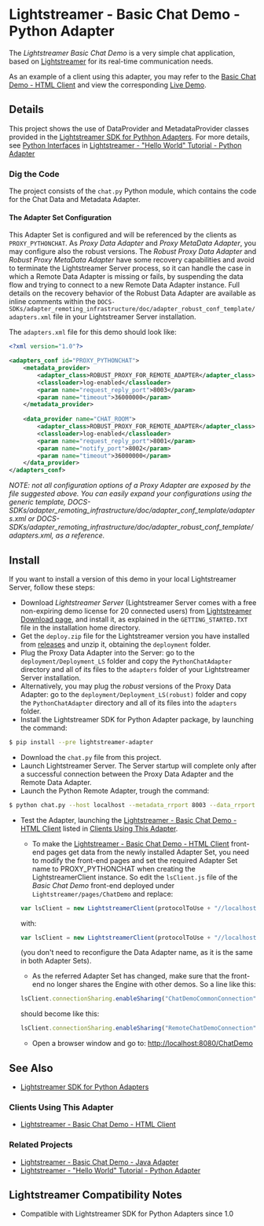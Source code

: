# Lightstreamer - Basic Chat Demo - Python Adapter #
<!-- START DESCRIPTION lightstreamer-example-chat-adapter-python -->

The *Lightstreamer Basic Chat Demo* is a very simple chat application, based on [Lightstreamer](http://www.lightstreamer.com) for its real-time communication needs.

<!--
This project contains the source code and all the resources needed to deploy on a [Node.js](http://nodejs.org/) instance the Node.js port of the [Lightstreamer - Basic Chat Demo - Java Adapter](https://github.com/Lightstreamer/Lightstreamer-example-Chat-adapter-java).
-->

As an example of a client using this adapter, you may refer to the [Basic Chat Demo - HTML Client](https://github.com/Lightstreamer/Lightstreamer-example-chat-client-javascript) and view the corresponding [Live Demo](http://demos.lightstreamer.com/ChatDemo/).

## Details

This project shows the use of DataProvider and MetadataProvider classes provided in the [Lightstreamer SDK for Pythhon Adapters](https://github.com/Lightstreamer/Lightstreamer-lib-python-adapter). For more details, see [Python Interfaces](https://github.com/Lightstreamer/Lightstreamer-example-HelloWorld-adapter-python#python-interfaces) in [Lightstreamer - "Hello World" Tutorial - Python Adapter](https://github.com/Lightstreamer/Lightstreamer-example-HelloWorld-adapter-python) 

### Dig the Code

The project consists of the `chat.py` Python module, which contains  the code for the Chat Data and Metadata Adapter.


#### The Adapter Set Configuration
This Adapter Set is configured and will be referenced by the clients as `PROXY_PYTHONCHAT`.
As *Proxy Data Adapter* and *Proxy MetaData Adapter*, you may configure also the robust versions. The *Robust Proxy Data Adapter* and *Robust Proxy MetaData Adapter* have some recovery capabilities and avoid to terminate the Lightstreamer Server process, so it can handle the case in which a Remote Data Adapter is missing or fails, by suspending the data flow and trying to connect to a new Remote Data Adapter instance. Full details on the recovery behavior of the Robust Data Adapter are available as inline comments within the `DOCS-SDKs/adapter_remoting_infrastructure/doc/adapter_robust_conf_template/adapters.xml` file in your Lightstreamer Server installation.

The `adapters.xml` file for this demo should look like:

```xml
<?xml version="1.0"?>

<adapters_conf id="PROXY_PYTHONCHAT">
    <metadata_provider>
        <adapter_class>ROBUST_PROXY_FOR_REMOTE_ADAPTER</adapter_class>
        <classloader>log-enabled</classloader>
        <param name="request_reply_port">8003</param>
        <param name="timeout">36000000</param>
    </metadata_provider>
    
    <data_provider name="CHAT_ROOM">
        <adapter_class>ROBUST_PROXY_FOR_REMOTE_ADAPTER</adapter_class>
        <classloader>log-enabled</classloader>
        <param name="request_reply_port">8001</param>
        <param name="notify_port">8002</param>
        <param name="timeout">36000000</param>
    </data_provider>
</adapters_conf>
```

<i>NOTE: not all configuration options of a Proxy Adapter are exposed by the file suggested above.
You can easily expand your configurations using the generic template, DOCS-SDKs/adapter_remoting_infrastructure/doc/adapter_conf_template/adapters.xml or DOCS-SDKs/adapter_remoting_infrastructure/doc/adapter_robust_conf_template/adapters.xml, as a reference.</i>

<!-- END DESCRIPTION lightstreamer-example-chat-adapter-python -->

## Install
If you want to install a version of this demo in your local Lightstreamer Server, follow these steps:
* Download *Lightstreamer Server* (Lightstreamer Server comes with a free non-expiring demo license for 20 connected users) from [Lightstreamer Download page](http://www.lightstreamer.com/download.htm), and install it, as explained in the `GETTING_STARTED.TXT` file in the installation home directory.
* Get the `deploy.zip` file for the Lightstreamer version you have installed from [releases](https://github.com/Lightstreamer/Lightstreamer-example-chat-adapter-python/releases) and unzip it, obtaining the `deployment` folder.
* Plug the Proxy Data Adapter into the Server: go to the `deployment/Deployment_LS` folder and copy the `PythonChatAdapter` directory and all of its files to the `adapters` folder of your Lightstreamer Server installation.
* Alternatively, you may plug the *robust* versions of the Proxy Data Adapter: go to the `deployment/Deployment_LS(robust)` folder and copy the `PythonChatAdapter` directory and all of its files into the `adapters` folder.
* Install the Lightstreamer SDK for Python Adapter package, by launching the command:

 ```bash
 $ pip install --pre lightstreamer-adapter
 ```
* Download the `chat.py` file from this project.
* Launch Lightstreamer Server. The Server startup will complete only after a successful connection between the Proxy Data Adapter and the Remote Data Adapter.
* Launch the Python  Remote Adapter, trough the command:

 ```bash
 $ python chat.py --host localhost --metadata_rrport 8003 --data_rrport 8001 --data_notifport 8002
 ```
* Test the Adapter, launching the [Lightstreamer - Basic Chat Demo - HTML Client](https://github.com/Lightstreamer/Lightstreamer-example-Chat-client-javascript) listed in [Clients Using This Adapter](#clients-using-this-adapter).
    * To make the [Lightstreamer - Basic Chat Demo - HTML Client](https://github.com/Lightstreamer/Lightstreamer-example-Chat-client-javascript) front-end pages get data from the newly installed Adapter Set, you need to modify the front-end pages and set the required Adapter Set name to PROXY_PYTHONCHAT when creating the LightstreamerClient instance. So edit the `lsClient.js` file of the *Basic Chat Demo* front-end deployed under `Lightstreamer/pages/ChatDemo` and replace:
    
     ```javascript
     var lsClient = new LightstreamerClient(protocolToUse + "//localhost:" + portToUse, "CHAT");
     ```
     with:
     ```javascript
     var lsClient = new LightstreamerClient(protocolToUse + "//localhost:" + portToUse, "PROXY_PYTHONCHAT");
     ```
     (you don't need to reconfigure the Data Adapter name, as it is the same in both Adapter Sets).
    * As the referred Adapter Set has changed, make sure that the front-end no longer shares the Engine with other demos. So a line like this:
     ```javascript
     lsClient.connectionSharing.enableSharing("ChatDemoCommonConnection", "ATTACH", "CREATE");
     ```
     should become like this:
     
     ```javascript
     lsClient.connectionSharing.enableSharing("RemoteChatDemoConnection", "ATTACH", "CREATE");
     ```
    * Open a browser window and go to: [http://localhost:8080/ChatDemo](http://localhost:8080/ChatDemo)

## See Also

*    [Lightstreamer SDK for Python Adapters](https://github.com/Lightstreamer/Lightstreamer-lib-python-adapter)

### Clients Using This Adapter
<!-- START RELATED_ENTRIES -->

*    [Lightstreamer - Basic Chat Demo - HTML Client](https://github.com/Lightstreamer/Lightstreamer-example-Chat-client-javascript)

<!-- END RELATED_ENTRIES -->

### Related Projects

*    [Lightstreamer - Basic Chat Demo - Java Adapter](https://github.com/Lightstreamer/Lightstreamer-example-Chat-adapter-java)
*    [Lightstreamer - "Hello World" Tutorial - Python Adapter](https://github.com/Lightstreamer/Lightstreamer-example-HelloWorld-adapter-python)

## Lightstreamer Compatibility Notes

* Compatible with Lightstreamer SDK for Python Adapters since 1.0

